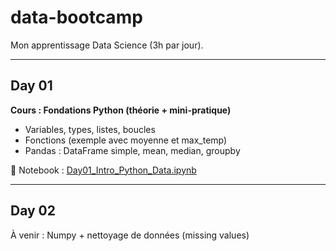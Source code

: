 # data-bootcamp

Mon apprentissage Data Science (3h par jour).

---

## Day 01
**Cours : Fondations Python (théorie + mini-pratique)**  
- Variables, types, listes, boucles  
- Fonctions (exemple avec moyenne et max_temp)  
- Pandas : DataFrame simple, mean, median, groupby  

📓 Notebook : [Day01_Intro_Python_Data.ipynb](./Day01_Intro_Python_Data.ipynb)

---

## Day 02
À venir : Numpy + nettoyage de données (missing values)
